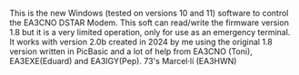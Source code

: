 This is the new Windows (tested on versions 10 and 11) software to control the EA3CNO DSTAR Modem.
This soft can read/write the firmware version 1.8 but it is a very limited operation, only for use as an emergency terminal.
It works with version 2.0b created in 2024 by me using the original 1.8 version written in PicBasic and a lot of help from EA3CNO (Toni), EA3EXE(Eduard) and EA3IGY(Pep).
73's Marcel·lí (EA3HWN)
